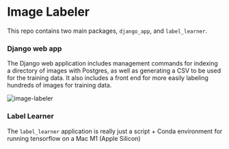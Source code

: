 # Image Labeler

This repo contains two main packages, `django_app`, and `label_learner`.

### Django web app

The Django web application includes management commands for indexing a directory of images with Postgres, as well as generating a CSV to be used for the training data. It also includes a front end for more easily labeling hundreds of images for training data.

![image-labeler](https://raw.githubusercontent.com/steezeburger/image-multi-label-classifier-django/main/image-labeler.png)

### Label Learner

The `label_learner` application is really just a script + Conda environment for running tensorflow on a Mac M1 (Apple Silicon)
